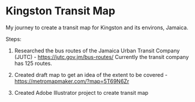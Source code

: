 # Kingston Transit Map
My journey to create a transit map for Kingston and its environs, Jamaica.

Steps:
1. Researched the bus routes of the Jamaica Urban Transit Company (JUTC) - https://jutc.gov.jm/bus-routes/
   Currently the transit company has 125 routes.

2. Created draft map to get an idea of the extent to be covered - https://metromapmaker.com/?map=5T69N6Zr

3. Created Adobe Illustrator project to create transit map
